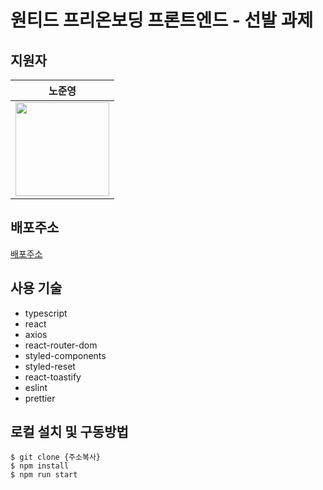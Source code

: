 # 원티드 프리온보딩 프론트엔드 - 선발 과제

## 지원자

<table>
<thead>
<tr>
<th align="center">노준영</th>
</tr>
</thead>
<tbody>
<tr>
<td align="center"><a target="_blank" rel="noopener noreferrer nofollow" href="https://github.com/ghgt1"><img src="https://avatars.githubusercontent.com/u/35508595?v=4" width="150" style="max-width: 100%;"></a></td>
</tr>
</tbody>
</table>

## 배포주소
[배포주소](https://wanted-pre-onboarding-jyroh.netlify.app/)

## 사용 기술

- typescript
- react
- axios
- react-router-dom
- styled-components
- styled-reset
- react-toastify
- eslint
- prettier


## 로컬 설치 및 구동방법

```shell
$ git clone {주소복사}
$ npm install
$ npm run start
```
